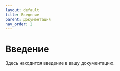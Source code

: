 ```yaml
---
layout: default
title: Введение
parent: Документация
nav_order: 2
---
```


# Введение

Здесь находится введение в вашу документацию.